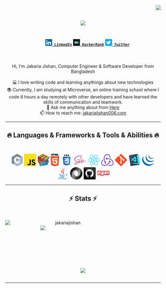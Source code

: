 <img align="right" src="https://visitor-badge.laobi.icu/badge?page_id=jakariajishan">

<h1 align="center">
  <a href="https://git.io/typing-svg">
<!--    ![image](https://user-images.githubusercontent.com/73704727/229622012-c0086862-ca79-4344-bdba-5a2bcb2f8729.png) -->
<!--    ![jakaria jishan](https://user-images.githubusercontent.com/73704727/229840356-f3264311-7428-46b1-9889-33d2e972f341.png) -->

  </a>  
  <img width="500" src="https://media.giphy.com/media/Y4ak9Ki2GZCbJxAnJD/giphy.gif">

</h1>

<h5 align="center">
  <code>
    <a href="https://www.linkedin.com/in/jakaria-jishan/" title="LinkedIn Profile"><img width="22" src="images/linkedin.svg"> LinkedIn</a></code>
  <code><a href="https://www.hackerrank.com/jakariajishan006" title="HackerRank Profile"><img width="22" src="images/hackerrank.png"> HackerRank</a></code>
  <code><a href="https://twitter.com/jakaria_jishan" title="Twitter Profile"><img width="22" src="images/twitter.png"> Twitter</a></code>
  
</h5>
<br>
<p align="center">
  Hi, I'm Jakaria Jishan, Computer Engineer & Software Developer from Bangladesh
  <br>
  <br>
  💻 I love writing code and learning anythings about new technologies
  <br>
  📚 Currently, I am studying at Microverse, an online training school where I code 8 hours a day remotely with other developers and have learned the skills of communication and teamwork.
  <br>
  💬 Ask me anything about from <a href="https://github.com/jakariajishan/jakariajishan/issues" title="Issues">Here</a>
  <br>
  📫 How to reach me: <a href="mailto: jakariajishan006.com">jakariajishan006.com</a>
</p>

<hr>
<h2 align="center">🔥 Languages & Frameworks & Tools & Abilities 🔥</h2>
<br>
<p align="center" >
  <code><img title="C" height="40" src="images/c.svg"></code>
  <code><img title="Javascript" height="40" src="images/javascript.svg"></code>
  <code><img title="Problem Solving" height="40" src="images/problemSolving.png"></code>
  <code><img title="HTML5" height="40" src="images/html5.svg"></code>
  <code><img title="CSS" height="40" src="images/css.svg"></code>
  <code><img title="SASS" height="40" src="images/sass.svg"></code>
  <code><img title="React" height="40" src="images/react-original.svg"></code>
  <code><img title="Redux" height="40" src="images/redux.svg"></code>
  <code><img title="Git" height="40" src="images/git-original.svg"></code>
  <code><img title="Visual Studio Code" height="40" src="images/vscode.png"></code>
  <code><img title="JQuery" height="40" src="images/jquery-original.svg"></code>
  <code><img title="Java" height="40" src="images/java-original.svg"></code>
  <code><img title="JSON" height="40" src="images/json.svg"></code>
  <code><img title="GitHub" height="40" src="images/github.svg"></code>
  <code><img title="npm" height="40" src="images/npm.svg"></code>
</p>
<hr>

<h2 align="center">⚡ Stats ⚡</h2>
<br>
<p align=center>
  <div align=center>
    <a href="https://github.com/jakariajishan/github-readme-streak-stats" title="Go to Source">
      <img align="left" width=390 src="https://github-readme-streak-stats.herokuapp.com/?user=jakariajishan&theme=react&border=61dafb&hide_border=true" alt="jakariajishan" />
    </a>
    <a href="https://github.com/anuraghazra/github-readme-stats" title="Go to Source">
      <img align="right" width=390 src="https://github-readme-stats.vercel.app/api?username=jakariajishan&show_icons=true&theme=react&border_color=61dafb&hide_border=true" />
    </a>
  </div>
  <br><br><br><br><br><br><br><br><br>
  <div align=center>
    <a href="https://github.com/jakariajishan/github-readme-stats">
      <img width=325 align="center" src="https://github-readme-stats.vercel.app/api/top-langs/?username=jakariajishan&hide=c%23,powershell,Mathematica,Ruby,Objective-C,Objective-C%2b%2b,Cuda&title_color=61dafb&text_color=ffffff&icon_color=61dafb&bg_color=20232a&langs_count=8&layout=compact&border_color=61dafb&hide_border=true" />
    </a>
  </div>
  <br>
  
</p>

<hr>

